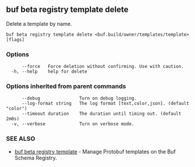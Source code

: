 ## buf beta registry template delete

Delete a template by name.

```
buf beta registry template delete <buf.build/owner/templates/template> [flags]
```

### Options

```
      --force   Force deletion without confirming. Use with caution.
  -h, --help    help for delete
```

### Options inherited from parent commands

```
      --debug               Turn on debug logging.
      --log-format string   The log format [text,color,json]. (default "color")
      --timeout duration    The duration until timing out. (default 2m0s)
  -v, --verbose             Turn on verbose mode.
```

### SEE ALSO

* [buf beta registry template](buf-beta-registry-template.md)	 - Manage Protobuf templates on the Buf Schema Registry.
